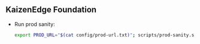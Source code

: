 
## KaizenEdge Foundation

- Run prod sanity:
  ```bash
  export PROD_URL="$(cat config/prod-url.txt)"; scripts/prod-sanity.sh
